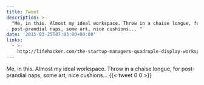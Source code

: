 ```yaml
---
title: Tweet
description: >-
  "Me, in this. Almost my ideal workspace. Throw in a chaise longue, for
  post-prandial naps, some art, nice cushions... "
date: '2015-03-25T07:03:00+00:00'
links:
  - >-
    http://lifehacker.com/the-startup-managers-quadruple-display-workspace-1693371164?utm_campaign=socialflow_lifehacker_facebook&utm_source=lifehacker_facebook&utm_medium=socialflow
---
```

Me, in this. Almost my ideal workspace. Throw in a chaise longue, for post-prandial naps, some art, nice cushions... 
      {{< tweet 0 0 >}}
    
